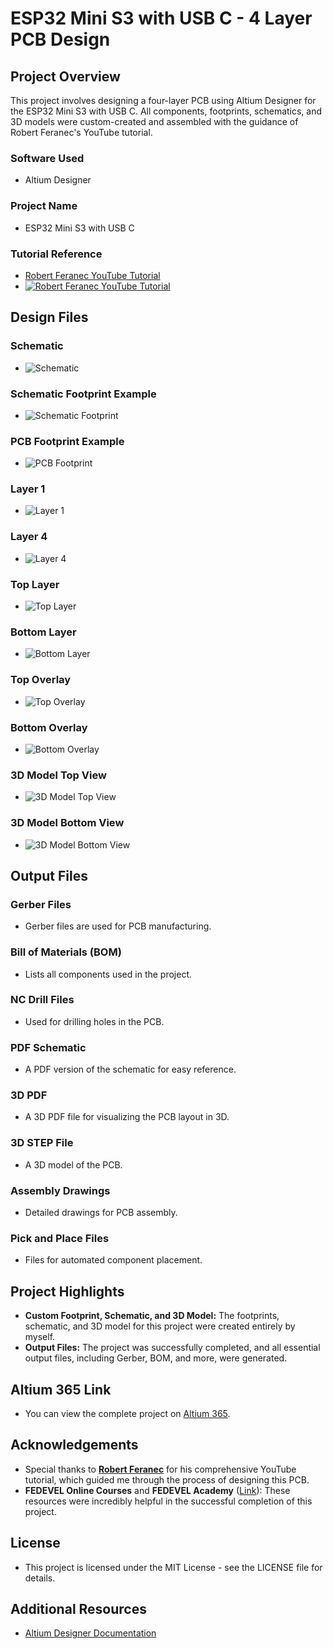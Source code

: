 # ESP32 Mini S3 with USB C - 4 Layer PCB Design

## Project Overview
This project involves designing a four-layer PCB using Altium Designer for the ESP32 Mini S3 with USB C. All components, footprints, schematics, and 3D models were custom-created and assembled with the guidance of Robert Feranec's YouTube tutorial.

### Software Used
- Altium Designer

### Project Name
- ESP32 Mini S3 with USB C

### Tutorial Reference
- [Robert Feranec YouTube Tutorial](https://youtu.be/KWIzhbQaZZk?si=vb2Pwdeyg6-y55zZ)
- [![Robert Feranec YouTube Tutorial](https://img.youtube.com/vi/KWIzhbQaZZk/0.jpg)](https://youtu.be/KWIzhbQaZZk?si=vb2Pwdeyg6-y55zZ)


## Design Files

### Schematic
- ![Schematic](https://github.com/Prawinkumarjs/Altium-Projects/blob/main/ESP32%20with%20USBC/Image/Schematics.png)

### Schematic Footprint Example
- ![Schematic Footprint](https://github.com/Prawinkumarjs/Altium-Projects/blob/main/ESP32%20with%20USBC/Image/Schematic%20Footprint.png)

### PCB Footprint Example
- ![PCB Footprint](https://github.com/Prawinkumarjs/Altium-Projects/blob/main/ESP32%20with%20USBC/Image/PCB%20Footprint.png)

### Layer 1
- ![Layer 1](https://github.com/Prawinkumarjs/Altium-Projects/blob/main/ESP32%20with%20USBC/Image/L1.png)

### Layer 4
- ![Layer 4](https://github.com/Prawinkumarjs/Altium-Projects/blob/main/ESP32%20with%20USBC/Image/L4.png)

### Top Layer
- ![Top Layer](https://github.com/Prawinkumarjs/Altium-Projects/blob/main/ESP32%20with%20USBC/Image/Top%20Layers.png)

### Bottom Layer
- ![Bottom Layer](https://github.com/Prawinkumarjs/Altium-Projects/blob/main/ESP32%20with%20USBC/Image/Bottom%20Layers.png)

### Top Overlay
- ![Top Overlay](https://github.com/Prawinkumarjs/Altium-Projects/blob/main/ESP32%20with%20USBC/Image/Top%20Overlay.png)

### Bottom Overlay
- ![Bottom Overlay](https://github.com/Prawinkumarjs/Altium-Projects/blob/main/ESP32%20with%20USBC/Image/Bottom%20Overlay.png)

### 3D Model Top View
- ![3D Model Top View](https://github.com/Prawinkumarjs/Altium-Projects/blob/main/ESP32%20with%20USBC/Image/3D%20Model%20TopView.png)

### 3D Model Bottom View
- ![3D Model Bottom View](https://github.com/Prawinkumarjs/Altium-Projects/blob/main/ESP32%20with%20USBC/Image/3D%20Model%20BottomView.png)

## Output Files

### Gerber Files
- Gerber files are used for PCB manufacturing.

### Bill of Materials (BOM)
- Lists all components used in the project.

### NC Drill Files
- Used for drilling holes in the PCB.

### PDF Schematic
- A PDF version of the schematic for easy reference.

### 3D PDF
- A 3D PDF file for visualizing the PCB layout in 3D.

### 3D STEP File
- A 3D model of the PCB.

### Assembly Drawings
- Detailed drawings for PCB assembly.

### Pick and Place Files
- Files for automated component placement.

## Project Highlights
- **Custom Footprint, Schematic, and 3D Model:** The footprints, schematic, and 3D model for this project were created entirely by myself.
- **Output Files:** The project was successfully completed, and all essential output files, including Gerber, BOM, and more, were generated.

## Altium 365 Link
- You can view the complete project on [Altium 365](https://prawin-kumar.365.altium.com/designs/8C0670C6-3871-436E-8AAC-4F7086B441A8#design).

## Acknowledgements
- Special thanks to **[Robert Feranec](https://www.youtube.com/@robertferanec)** for his comprehensive YouTube tutorial, which guided me through the process of designing this PCB.
- **FEDEVEL Online Courses** and **FEDEVEL Academy** ([Link](https://www.fedevel.com/courses)): These resources were incredibly helpful in the successful completion of this project.

## License
- This project is licensed under the MIT License - see the LICENSE file for details.

## Additional Resources
- [Altium Designer Documentation](https://www.altium.com/documentation)